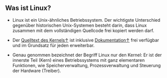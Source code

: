 ## Was ist Linux?

* Linux ist ein Unix-ähnliches Betriebssystem. Der wichtigste Unterschied gegenüber historischen Unix-Systemen besteht darin, dass Linux zusammen mit dem vollständigen Quellcode frei kopiert werden darf.

* Der [Quelltext des Kernels&uarr;](https://www.kernel.org) ist inklusive [Dokumentation&uarr;](https://www.kernel.org/doc/html/latest/) frei verfügbar und im Grundsatz für jeden erweiterbar.

* Genau genommen bezeichnet der Begriff Linux nur den Kernel: Er ist der innerste Teil \(Kern\) eines Betriebssystems mit ganz elementaren Funktionen, wie Speicherverwaltung, Prozessverwaltung und Steuerung der Hardware \(Treiber\).



